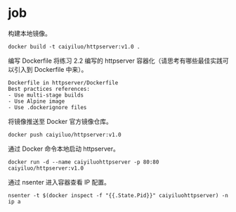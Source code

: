# job

构建本地镜像。

`docker build -t caiyiluo/httpserver:v1.0 .`

编写 Dockerfile 将练习 2.2 编写的 httpserver 容器化（请思考有哪些最佳实践可以引入到 Dockerfile 中来）。

```text
Dockerfile in httpserver/Dockerfile
Best practices references:
- Use multi-stage builds
- Use Alpine image 
- Use .dockerignore files
```

将镜像推送至 Docker 官方镜像仓库。

`docker push caiyiluo/httpserver:v1.0`

通过 Docker 命令本地启动 httpserver。

`docker run -d --name caiyiluohttpserver -p 80:80 caiyiluo/httpserver:v1.0`

通过 nsenter 进入容器查看 IP 配置。

`nsenter -t $(docker inspect -f "{{.State.Pid}}" caiyiluohttpserver) -n ip a`
